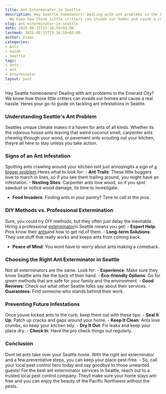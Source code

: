 ```yaml
---
title: Ant Exterminator in Seattle
description: Hey Seattle homeowners! Dealing with ant problems in the Emerald City?
  We know how those little critters can invade our homes and cause a real hassle.
slug: ant-exterminator-in-seattle
date: 2025-08-15T15:16:55+03:00
lastmod: 2025-08-15T15:16:55+03:00
author: Isaac
categories:
- Ants
- Guide
- Seattle
tags:
- ants
- ant
- exterminator
layout: post
---
```

Hey Seattle homeowners! Dealing with ant problems in the Emerald City? We know how those little critters can invade our homes and cause a real hassle. Heres your go-to guide on tackling ant infestations in Seattle.

###  Understanding Seattle's Ant Problem

Seattles unique climate makes it a haven for ants of all kinds. Whether its the odorous house ants leaving that weird coconut smell, carpenter ants chewing through your wood, or pavement ants scouting out your kitchen, theyre all here to stay unless you take action.

###  Signs of an Ant Infestation

Spotting ants crawling around your kitchen isnt just annoyingits a sign of [a bigger problem](https://pestpolicy.com/carpenter-ants-vs-fire-ants/).Heres what to look for: - **Ant Trails**: These little buggers love to march in lines, so if you see them trailing around, you might have an infestation. - **Nesting Sites**: Carpenter ants love wood, so if you spot sawdust or notice wood damage, its time to investigate.

- **Food Invaders**: Finding ants in your pantry? Time to call in the pros.

###  DIY Methods vs. Professional Extermination

Sure, you could try DIY methods, but they often just delay the inevitable. Hiring a professional [exterminator](https://pestpolicy.com/ant-exterminator-in-bellevue/)in Seattle means you get: - **Expert Help**: Pros know their [ants](https://pestpolicy.com/how-much-does-an-ant-exterminator-cost/)and how to get rid of them. - **Long-term Solutions**: They use stuff that really works and keeps ants from coming back.

- **Peace of Mind**: You wont have to worry about ants making a comeback.

###  Choosing the Right Ant Exterminator in Seattle

Not all exterminators are the same. Look for: - **Experience**: Make sure they know Seattle ants like the back of their hand. - **Eco-friendly Options**: Go for green methods that are safe for your family and the environment. - **Good Reviews**: Check out what other Seattle folks say about their services. - **Guarantees**: Find someone who stands behind their work.

###  Preventing Future Infestations

Once youve kicked ants to the curb, keep them out with these tips: - **Seal It Up**: Patch up cracks and gaps around your home. - **Keep It Clean**: Ants love crumbs, so keep your kitchen tidy. - **Dry It Out**: Fix leaks and keep your place dry. - **Check In**: Have the pro check things out regularly.

###  Conclusion

Dont let ants take over your Seattle home. With the right ant exterminator and a few preventative steps, you can keep your place pest-free. - So, call your local pest control hero today and say goodbye to those unwanted guests! For the best ant exterminator services in Seattle, reach out to a trusted local pest control company. Theyll make sure your home stays ant-free and you can enjoy the beauty of the Pacific Northwest without the pests.
